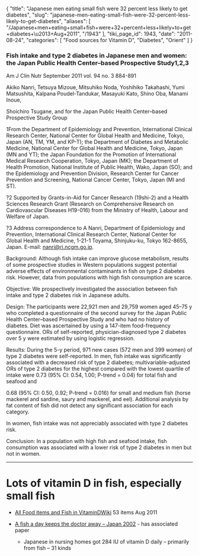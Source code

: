 {
  "title": "Japanese men eating small fish were 32 percent less likely to get diabetes",
  "slug": "japanese-men-eating-small-fish-were-32-percent-less-likely-to-get-diabetes",
  "aliases": [
    "/Japanese+men+eating+small+fish+were+32+percent+less+likely+to+get+diabetes+\u2013+Aug+2011",
    "/1943"
  ],
  "tiki_page_id": 1943,
  "date": "2011-08-24",
  "categories": [
    "Food sources for Vitamin D",
    "Diabetes",
    "Orient"
  ]
}


### Fish intake and type 2 diabetes in Japanese men and women: the Japan Public Health Center–based Prospective Study1,2,3

Am J Clin Nutr September 2011 vol. 94 no. 3 884-891

Akiko Nanri,     Tetsuya Mizoue,     Mitsuhiko Noda,     Yoshihiko Takahashi,     Yumi Matsushita,     Kalpana Poudel-Tandukar,     Masayuki Kato,     Shino Oba,     Manami Inoue,

Shoichiro Tsugane, and   for the Japan Public Health Center–based Prospective Study Group

1From the Department of Epidemiology and Prevention, International Clinical Research Center, National Center for Global Health and Medicine, Tokyo, Japan (AN, TM, YM, and KP-T); the Department of Diabetes and Metabolic Medicine, National Center for Global Health and Medicine, Tokyo, Japan (MN and YT); the Japan Foundation for the Promotion of International Medical Research Cooperation, Tokyo, Japan (MK); the Department of Health Promotion, National Institute of Public Health, Wako, Japan (SO); and the Epidemiology and Prevention Division, Research Center for Cancer Prevention and Screening, National Cancer Center, Tokyo, Japan (MI and ST).

?2 Supported by Grants-in-Aid for Cancer Research (19shi-2) and a Health Sciences Research Grant (Research on Comprehensive Research on Cardiovascular Diseases H19-016) from the Ministry of Health, Labour and Welfare of Japan.

?3 Address correspondence to A Nanri, Department of Epidemiology and Prevention, International Clinical Research Center, National Center for Global Health and Medicine, 1-21-1 Toyama, Shinjuku-ku, Tokyo 162-8655, Japan. E-mail: nanri@ri.ncgm.go.jp.

Background: Although fish intake can improve glucose metabolism, results of some prospective studies in Western populations suggest potential adverse effects of environmental contaminants in fish on type 2 diabetes risk. However, data from populations with high fish consumption are scarce.

Objective: We prospectively investigated the association between fish intake and type 2 diabetes risk in Japanese adults.

Design: The participants were 22,921 men and 29,759 women aged 45–75 y who completed a questionnaire of the second survey for the Japan Public Health Center–based Prospective Study and who had no history of diabetes. Diet was ascertained by using a 147-item food-frequency questionnaire. ORs of self-reported, physician-diagnosed type 2 diabetes over 5 y were estimated by using logistic regression.

Results: During the 5-y period, 971 new cases (572 men and 399 women) of type 2 diabetes were self-reported. In men, fish intake was significantly associated with a decreased risk of type 2 diabetes; multivariable-adjusted ORs of type 2 diabetes for the highest compared with the lowest quartile of intake were 0.73 (95% CI: 0.54, 1.00; P-trend = 0.04) for total fish and seafood and 

0.68 (95% CI: 0.50, 0.92; P-trend = 0.016) for small and medium fish (horse mackerel and sardine, saury and mackerel, and eel). Additional analysis by fat content of fish did not detect any significant association for each category. 

In women, fish intake was not appreciably associated with type 2 diabetes risk.

Conclusion: In a population with high fish and seafood intake, fish consumption was associated with a lower risk of type 2 diabetes in men but not in women.

- - - - - - - 

# Lots of vitamin D in fish, especially small fish

* [All Food items and Fish in VitaminDWiki](https://www.VitaminDWiki.com/tiki-browse_categories.php?parentId=8&sort_mode=created_desc) 53 items Aug 2011

* [A fish a day keeps the doctor away – Japan 2002](/posts/a-fish-a-day-keeps-the-doctor-away-japan-2002) - has associated paper

   * Japanese in nursing homes got 284 IU of vitamin D daily – primarily from fish – 31 kinds

